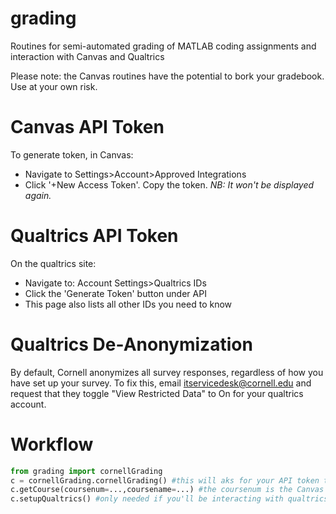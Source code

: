 # grading
Routines for semi-automated grading of MATLAB coding assignments and interaction with Canvas and Qualtrics

Please note: the Canvas routines have the potential to bork your gradebook. Use at your own risk. 



Canvas API Token
===================
To generate token, in Canvas: 
* Navigate to Settings>Account>Approved Integrations
* Click '+New Access Token'.  Copy the token.  *NB: It won't be displayed again.*


Qualtrics API Token
=====================
On the qualtrics site:
* Navigate to: Account Settings>Qualtrics IDs
* Click the 'Generate Token' button under API
* This page also lists all other IDs you need to know


Qualtrics De-Anonymization
==============================
By default, Cornell anonymizes all survey responses, regardless of how you have set up your survey.  To fix this, email itservicedesk@cornell.edu and request that they toggle  "View Restricted Data" to On for your qualtrics account.


Workflow
============

```python
from grading import cornellGrading 
c = cornellGrading.cornellGrading() #this will aks for your API token the first time and store it
c.getCourse(coursenum=...,coursename=...) #the coursenum is the Canvas course #, the coursename is whatever you want, but must be kept consistent
c.setupQualtrics() #only needed if you'll be interacting with qualtrics.  will store your API token on first exec
```






